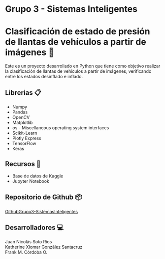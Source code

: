 # Grupo 3 - Sistemas Inteligentes

# Clasificación de estado de presión de llantas de vehículos a partir de imágenes 🚗 

Este es un proyecto desarrollado en Python que tiene como objetivo realizar la clasificación de llantas de vehículos a partir de imágenes, verificando entre los estados desinflado e inflado.

## Librerias 📋

* Numpy
* Pandas
* OpenCV
* Matplotlib
* os - Miscellaneous operating system interfaces
* Scikit-Learn
* Plotly Express
* TensorFlow
* Keras
  
## Recursos 🚀 

* Base de datos de Kaggle
* Jupyter Notebook

## Repositorio de Github 📦

[GithubGrupo3-SistemasInteligentes](https://github.com/katherinegonzalez/ClasificacionLlantas)

## Desarrolladores 💻

Juan Nicolás Soto Rios  
Katherine Xiomar González Santacruz  
Frank M. Córdoba O.

